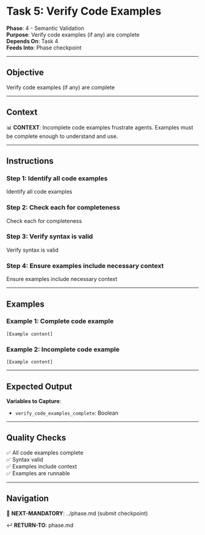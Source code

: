 # Task 5: Verify Code Examples

**Phase**: 4 - Semantic Validation  
**Purpose**: Verify code examples (if any) are complete  
**Depends On**: Task 4  
**Feeds Into**: Phase checkpoint

---

## Objective

Verify code examples (if any) are complete

---

## Context

📊 **CONTEXT**: Incomplete code examples frustrate agents. Examples must be complete enough to understand and use.

---

## Instructions

### Step 1: Identify all code examples

Identify all code examples

### Step 2: Check each for completeness

Check each for completeness

### Step 3: Verify syntax is valid

Verify syntax is valid

### Step 4: Ensure examples include necessary context

Ensure examples include necessary context

---

## Examples

### Example 1: Complete code example

```
[Example content]
```

### Example 2: Incomplete code example

```
[Example content]
```

---

## Expected Output

**Variables to Capture**:
- `verify_code_examples_complete`: Boolean

---

## Quality Checks

✅ All code examples complete  
✅ Syntax valid  
✅ Examples include context  
✅ Examples are runnable  

---

## Navigation

🎯 **NEXT-MANDATORY**: ../phase.md (submit checkpoint)

↩️ **RETURN-TO**: phase.md

